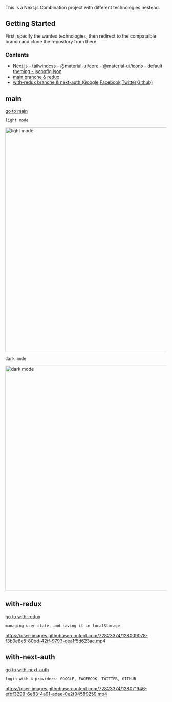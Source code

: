 This is a Next.js Combination project with different technologies nestead.

## Getting Started

First, specify the wanted technologies, then redirect to the compataible branch and clone the repository from there.

### Contents

- [Next.js - tailwindcss - @material-ui/core - @material-ui/icons - default theming - jsconfig.json](#main)
- [main branche & redux](#with-redux)
- [with-redux branche & next-auth:(Google,Facebook,Twitter,Github)](#with-next-auth)

## main
[go to main](https://github.com/AhmedCoolProjects/Next.js-Combination/tree/main)

`light mode`

<img src="https://user-images.githubusercontent.com/72823374/128008664-26751af7-c3b2-47af-a4be-9b7d567b22ba.jpeg" width="700px" object-fit="contain" alt="light mode" />

`dark mode`

<img src="https://user-images.githubusercontent.com/72823374/128007736-21395066-aaa2-4404-9a1d-f34498589cc5.jpeg" width="700px" object-fit="contain" alt="dark mode" />

## with-redux
[go to with-redux](https://github.com/AhmedCoolProjects/Next.js-Combination/tree/with-redux)

`managing user state, and saving it in localStorage`

https://user-images.githubusercontent.com/72823374/128009078-f3b9e8e5-80bd-42ff-9793-dea1f5d623ae.mp4

## with-next-auth
[go to with-next-auth](https://github.com/AhmedCoolProjects/Next.js-Combination/tree/with-next-auth)

`login with 4 providers: GOOGLE, FACEBOOK, TWITTER, GITHUB`



https://user-images.githubusercontent.com/72823374/128071946-efbf3299-6e83-4a91-adae-0e2f94589259.mp4



